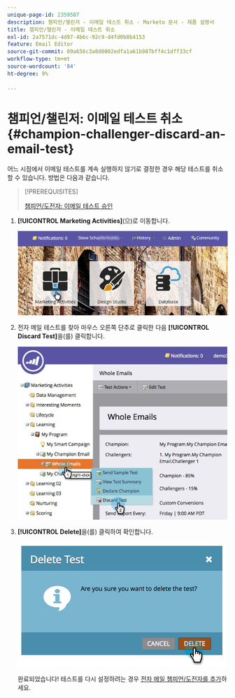```yaml
---
unique-page-id: 2359587
description: 챔피언/챌린저 - 이메일 테스트 취소 - Marketo 문서 - 제품 설명서
title: 챔피언/챌린저 - 이메일 테스트 취소
exl-id: 2a7571dc-4d97-4b6c-92c9-d4fd0b8b4153
feature: Email Editor
source-git-commit: 09a656c3a0d0002edfa1a61b987bff4c1dff33cf
workflow-type: tm+mt
source-wordcount: '84'
ht-degree: 9%

---
```


# 챔피언/챌린저: 이메일 테스트 취소 {#champion-challenger-discard-an-email-test}

어느 시점에서 이메일 테스트를 계속 실행하지 않기로 결정한 경우 해당 테스트를 취소할 수 있습니다. 방법은 다음과 같습니다.

>[!PREREQUISITES]
>
>[챔피언/도전자: 이메일 테스트 승인](/help/marketo/product-docs/email-marketing/general/functions-in-the-editor/email-tests-champion-challenger/champion-challenger-approve-your-email-test.md)

1. **[!UICONTROL Marketing Activities]**(으)로 이동합니다.

   ![](assets/login-marketing-activities-3.png)

1. 전자 메일 테스트를 찾아 마우스 오른쪽 단추로 클릭한 다음 **[!UICONTROL Discard Test]**&#x200B;을(를) 클릭합니다.

   ![](assets/champion5.jpg)

1. **[!UICONTROL Delete]**&#x200B;을(를) 클릭하여 확인합니다.

   ![](assets/image2014-9-15-14-3a17-3a11.png)

   완료되었습니다! 테스트를 다시 설정하려는 경우 [전자 메일 챔피언/도전자를 추가](/help/marketo/product-docs/email-marketing/general/functions-in-the-editor/email-tests-champion-challenger/add-an-email-champion-challenger.md)하세요.
